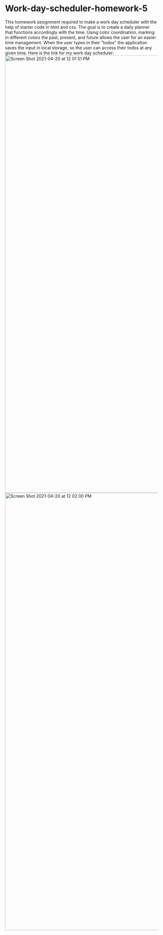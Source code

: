# Work-day-scheduler-homework-5
This homework assignment required to make a work day scheduler with the help of starter code in html and css. 
The goal is to create a daily planner that functions accordingly with the time. Using color coordination, marking in different colors the past, present, and future allows the user for an easier time management. 
When the user types in their "todos" the application saves the input in local storage, so the user can access their todos at any given time.
Here is the link for my work day scheduler: 
<img width="1440" alt="Screen Shot 2021-04-20 at 12 01 51 PM" src="https://user-images.githubusercontent.com/72667204/115450209-7994da80-a1d0-11eb-974b-7c81ca697f0b.png">
<img width="1440" alt="Screen Shot 2021-04-20 at 12 02 00 PM" src="https://user-images.githubusercontent.com/72667204/115450211-7a2d7100-a1d0-11eb-8775-767e0ed57a85.png">

